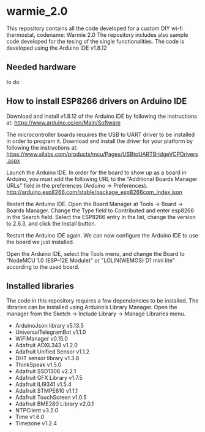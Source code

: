 # warmie_2.0
This repository contains all the code developed for a custom DIY wi-fi thermostat, codename: Warmie 2.0
The repository includes also sample code developed for the tesing of the single functionalities.
The code is developed using the Arduino IDE v1.8.12

Needed hardware
---------------
to do

How to install ESP8266 drivers on Arduino IDE
---------------------------------------------
Download and install v1.8.12 of the Arduino IDE by following the instructions at:
https://www.arduino.cc/en/Main/Software

The microcontroller boards requires the USB to UART driver to be installed in order to program it. 
Download and install the driver for your platform by following the instructions at:
https://www.silabs.com/products/mcu/Pages/USBtoUARTBridgeVCPDrivers.aspx

Launch the Arduino IDE.
In order for the board to show up as a board in Arduino, you must add the following URL to the “Additional Boards Manager URLs” field in the preferences (Arduino -> Preferences).
http://arduino.esp8266.com/stable/package_esp8266com_index.json

Restart the Arduino IDE.
Open the Board Manager at Tools -> Board -> Boards Manager. 
Change the Type field to Contributed and enter esp8266 in the Search field. 
Select the ESP8266 entry in the list, change the version to 2.6.3, and click the Install button.

Restart the Arduino IDE again. 
We can now configure the Arduino IDE to use the board we just installed.

Open the Arduino IDE, select the Tools menu, and change the Board to "NodeMCU 1.0 (ESP-12E Module)" or "LOLIN(WEMOS) D1 mini lite" according to the used board.

Installed libraries
-------------------
The code in this repository requires a few dependencies to be installed. 
The libraries can be installed using Arduino’s Library Manager. 
Open the manager from the Sketch -> Include Library -> Manage Libraries menu.

-	ArduinoJson library v5.13.5
-	UniversalTelegramBot v1.1.0
-	WiFiManager v0.15.0
-	Adafruit ADXL343 v1.2.0
-	Adafruit Unified Sensor v1.1.2
-	DHT sensor library v1.3.8
-	ThinkSpeak v1.5.0
-	Adafruit SSD1306 v2.2.1
-	Adafruit GFX Library v1.7.5
-	Adafruit ILI9341 v1.5.4
-	Adafruit STMPE610 v1.1.1
-	Adafruit TouchScreen v1.0.5
-	Adafruit BME280 Library v2.0.1
-	NTPClient v3.2.0
-	Time v1.6.0
-	Timezone v1.2.4

